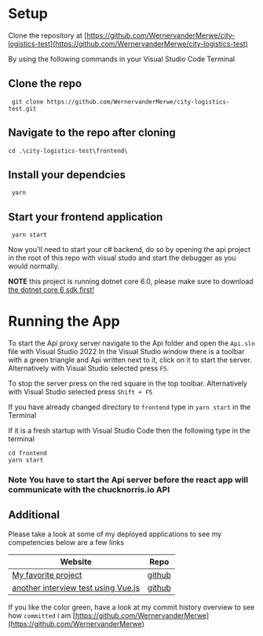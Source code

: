 # Setup

Clone the repository at [https://github.com/WernervanderMerwe/city-logistics-test](https://github.com/WernervanderMerwe/city-logistics-test)

By using the following commands in your Visual Studio Code Terminal

## Clone the repo

```
 git clone https://github.com/WernervanderMerwe/city-logistics-test.git
```

## Navigate to the repo after cloning

```
cd .\city-logistics-test\frontend\
```

## Install your dependcies

```
 yarn
```

## Start your frontend application

```
 yarn start
```

Now you'll need to start your c# backend, do so by opening the api project in the root of this repo with visual studo and start the debugger as you would normally.

**NOTE** this project is running dotnet core 6.0, please make sure to download [the dotnet core 6 sdk first!](https://dotnet.microsoft.com/en-us/download)

# Running the App

To start the Api proxy server navigate to the Api folder and open the `Api.sln` file with Visual Studio 2022
In the Visual Studio window there is a toolbar with a green triangle and Api written next to it, click on it to start the server.
Alternatively with Visual Studio selected press `F5`.

To stop the server press on the red square in the top toolbar.
Alternatively with Visual Studio selected press `Shift + F5`

If you have already changed directory to `frontend` type in `yarn start` in the Terminal

If it is a fresh startup with Visual Studio Code then the following type in the terminal

```
cd frontend
yarn start
```

### **Note** You have to start the Api server before the react app will communicate with the chucknorris.io API

## **Additional**

Please take a look at some of my deployed applications to see my competencies below are a few links

| Website                                                                        | Repo                                                                          |
| ------------------------------------------------------------------------------ | ----------------------------------------------------------------------------- |
| [My favorite project](https://forkify-werner.netlify.app)                      | [github](https://github.com/WernervanderMerwe/forkify-mvc-lecturer-built-api) |
| [another interview test using Vue.js](https://bonline-test-werner.netlify.app) | [github](https://github.com/WernervanderMerwe/bonline-test)                   |

If you like the color green, have a look at my commit history overview to see how `committed` i am [https://github.com/WernervanderMerwe](https://github.com/WernervanderMerwe)
